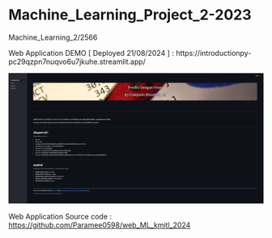 # Machine_Learning_Project_2-2023
<p>Machine_Learning_2/2566</p>
Web Application DEMO  [ Deployed 21/08/2024 ] : https://introductionpy-pc29qzpn7nuqvo6u7jkuhe.streamlit.app/
<p></p>

![alt text](https://github.com/Paramee0598/Machine_Learning_Project_2-2023/blob/main/img_web/1-1-full.jpeg?raw=true)


Web Application Source code : https://github.com/Paramee0598/web_ML_kmitl_2024

